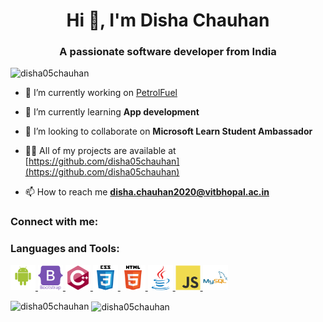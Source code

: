 <h1 align="center">Hi 👋, I'm Disha Chauhan</h1>
<h3 align="center">A passionate software developer from India</h3>

<p align="left"> <img src="https://komarev.com/ghpvc/?username=disha05chauhan&label=Profile%20views&color=0e75b6&style=flat" alt="disha05chauhan" /> </p>

- 🔭 I’m currently working on [PetrolFuel](https://github.com/ayush645/PetroFuel)

- 🌱 I’m currently learning **App development**

- 👯 I’m looking to collaborate on **Microsoft Learn Student Ambassador**

- 👨‍💻 All of my projects are available at [https://github.com/disha05chauhan](https://github.com/disha05chauhan)

- 📫 How to reach me **disha.chauhan2020@vitbhopal.ac.in**

<h3 align="left">Connect with me:</h3>
<p align="left">
</p>

<h3 align="left">Languages and Tools:</h3>
<p align="left"> <a href="https://developer.android.com" target="_blank" rel="noreferrer"> <img src="https://raw.githubusercontent.com/devicons/devicon/master/icons/android/android-original-wordmark.svg" alt="android" width="40" height="40"/> </a> <a href="https://getbootstrap.com" target="_blank" rel="noreferrer"> <img src="https://raw.githubusercontent.com/devicons/devicon/master/icons/bootstrap/bootstrap-plain-wordmark.svg" alt="bootstrap" width="40" height="40"/> </a> <a href="https://www.w3schools.com/cpp/" target="_blank" rel="noreferrer"> <img src="https://raw.githubusercontent.com/devicons/devicon/master/icons/cplusplus/cplusplus-original.svg" alt="cplusplus" width="40" height="40"/> </a> <a href="https://www.w3schools.com/css/" target="_blank" rel="noreferrer"> <img src="https://raw.githubusercontent.com/devicons/devicon/master/icons/css3/css3-original-wordmark.svg" alt="css3" width="40" height="40"/> </a> <a href="https://www.w3.org/html/" target="_blank" rel="noreferrer"> <img src="https://raw.githubusercontent.com/devicons/devicon/master/icons/html5/html5-original-wordmark.svg" alt="html5" width="40" height="40"/> </a> <a href="https://www.java.com" target="_blank" rel="noreferrer"> <img src="https://raw.githubusercontent.com/devicons/devicon/master/icons/java/java-original.svg" alt="java" width="40" height="40"/> </a> <a href="https://developer.mozilla.org/en-US/docs/Web/JavaScript" target="_blank" rel="noreferrer"> <img src="https://raw.githubusercontent.com/devicons/devicon/master/icons/javascript/javascript-original.svg" alt="javascript" width="40" height="40"/> </a> <a href="https://www.mysql.com/" target="_blank" rel="noreferrer"> <img src="https://raw.githubusercontent.com/devicons/devicon/master/icons/mysql/mysql-original-wordmark.svg" alt="mysql" width="40" height="40"/> </a> </p>

<p><img align="left" src="https://github-readme-stats.vercel.app/api/top-langs?username=disha05chauhan&show_icons=true&locale=en&layout=compact" alt="disha05chauhan" /></p>

<p>&nbsp;<img align="center" src="https://github-readme-stats.vercel.app/api?username=disha05chauhan&show_icons=true&locale=en" alt="disha05chauhan" /></p>
